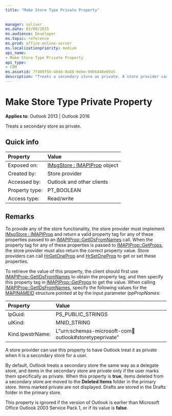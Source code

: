 ```yaml
---
title: "Make Store Type Private Property"
 
 
manager: soliver
ms.date: 03/09/2015
ms.audience: Developer
ms.topic: reference
ms.prod: office-online-server
ms.localizationpriority: medium
api_name:
- Make Store Type Private Property
api_type:
- COM
ms.assetid: 7f489f55-46d4-8a88-6ebe-9db6446e69a5
description: "Treats a secondary store as private. A store provider can use this property to have Outlook treat it as private when it is a secondary store for a user."
---
```


# Make Store Type Private Property

  
  
**Applies to**: Outlook 2013 | Outlook 2016 
  
Treats a secondary store as private.
  
## Quick info

|Property |Value |
|:-----|:-----|
|Exposed on:  <br/> |[IMsgStore : IMAPIProp](imsgstoreimapiprop.md) object  <br/> |
|Created by:  <br/> |Store provider  <br/> |
|Accessed by:  <br/> |Outlook and other clients  <br/> |
|Property type:  <br/> |PT_BOOLEAN  <br/> |
|Access type:  <br/> |Read/write  <br/> |
   
## Remarks

To provide any of the store functionality, the store provider must implement [IMsgStore : IMAPIProp](imsgstoreimapiprop.md) and return a valid property tag for any of these properties passed to an [IMAPIProp::GetIDsFromNames](imapiprop-getidsfromnames.md) call. When the property tag for any of these properties is passed to [IMAPIProp::GetProps](imapiprop-getprops.md), the store provider must also return the correct property value. Store providers can call [HrGetOneProp](hrgetoneprop.md) and [HrSetOneProp](hrsetoneprop.md) to get or set these properties. 
  
To retrieve the value of this property, the client should first use [IMAPIProp::GetIDsFromNames](imapiprop-getidsfromnames.md) to obtain the property tag, and then specify this property tag in [IMAPIProp::GetProps](imapiprop-getprops.md) to get the value. When calling [IMAPIProp::GetIDsFromNames](imapiprop-getidsfromnames.md), specify the following values for the [MAPINAMEID](mapinameid.md) structure pointed at by the input parameter  _lppPropNames_:
  
|Property |Value |
|:-----|:-----|
|lpGuid:  <br/> |PS_PUBLIC_STRINGS  <br/> |
|ulKind:  <br/> |MNID_STRING  <br/> |
|Kind.lpwstrName:  <br/> |L"urn:schemas-microsoft-com:office:outlook#storetypeprivate"  <br/> |
   
A store provider can use this property to have Outlook treat it as private when it is a secondary store for a user. 
  
By default, Outlook treats a secondary store the same way as a delegate store, and items in the secondary store are private only if the user marks them specifically as private. When this property is **true**, items deleted from a secondary store are moved to the **Deleted Items** folder in the primary store. Items marked private are not displayed. Drafts are stored in the Drafts folder in the primary store. 
  
This property is ignored if the version of Outlook is earlier than Microsoft Office Outlook 2003 Service Pack 1, or if its value is **false**.
  


